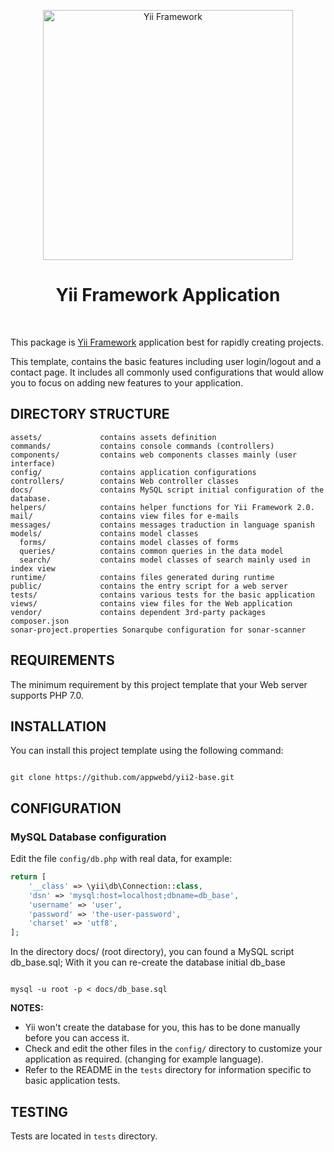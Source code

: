 <p align="center">
    <a href="http://www.yiiframework.com/" target="_blank">
        <img src="https://www.yiiframework.com/files/logo/yii.png" width="400" alt="Yii Framework" />
    </a>
    <h1 align="center">Yii Framework Application</h1>
    <br>
</p>

This package is [Yii Framework] application best for rapidly creating projects.

This template, contains the basic features including user login/logout and a contact page.
It includes all commonly used configurations that would allow you to focus on adding new
features to your application.

[Yii Framework]: http://www.yiiframework.com/

DIRECTORY STRUCTURE
-------------------

```
assets/             contains assets definition
commands/           contains console commands (controllers)
components/         contains web components classes mainly (user interface)
config/             contains application configurations
controllers/        contains Web controller classes
docs/               contains MySQL script initial configuration of the database.
helpers/            contains helper functions for Yii Framework 2.0.  
mail/               contains view files for e-mails
messages/           contains messages traduction in language spanish
models/             contains model classes
  forms/            contains model classes of forms
  queries/          contains common queries in the data model 
  search/           contains model classes of search mainly used in index view
runtime/            contains files generated during runtime
public/             contains the entry script for a web server  
tests/              contains various tests for the basic application
views/              contains view files for the Web application
vendor/             contains dependent 3rd-party packages
composer.json
sonar-project.properties Sonarqube configuration for sonar-scanner
```

REQUIREMENTS
------------
 

The minimum requirement by this project template that your Web server supports PHP 7.0.


INSTALLATION
------------

You can install this project template using the following command:

~~~

git clone https://github.com/appwebd/yii2-base.git

~~~

CONFIGURATION
-------------

### MySQL Database configuration

Edit the file `config/db.php` with real data, for example:

```php
return [
    '__class' => \yii\db\Connection::class,
    'dsn' => 'mysql:host=localhost;dbname=db_base',
    'username' => 'user',
    'password' => 'the-user-password',
    'charset' => 'utf8',
];
```

In the directory docs/ (root directory), you can found a MySQL script db_base.sql; With it you can re-create the database initial db_base

~~~

mysql -u root -p < docs/db_base.sql    

~~~


**NOTES:**
- Yii won't create the database for you, this has to be done manually before you can access it.
- Check and edit the other files in the `config/` directory to customize your application as required.
(changing for example language).
- Refer to the README in the `tests` directory for information specific to basic application tests.


TESTING
-------

Tests are located in `tests` directory.
